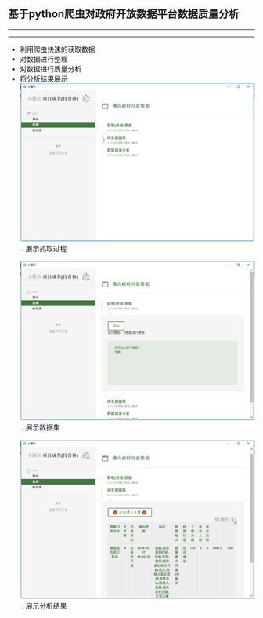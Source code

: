 ## 基于python爬虫对政府开放数据平台数据质量分析 
---
---

*	利用爬虫快速的获取数据
*	对数据进行整理
*	对数据进行质量分析
*	将分析结果展示<br>
![初始界面](./images/image01.jpg)
  . 展示抓取过程<br>
  ![抓取数据](./images/image03.jpg)
  . 展示数据集<br>
  ![展示数据集](./images/image04.jpg)
  . 展示分析结果
